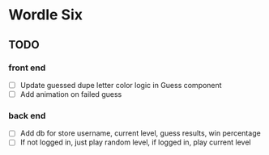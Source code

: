 # Wordle Six

## TODO

### front end

-   [ ] Update guessed dupe letter color logic in Guess component
-   [ ] Add animation on failed guess

### back end

-   [ ] Add db for store username, current level, guess results, win percentage
-   [ ] If not logged in, just play random level, if logged in, play current level
